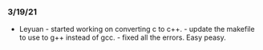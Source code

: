 ### 3/19/21
* Leyuan - started working on converting c to c++.
         - update the makefile to use to g++ instead of gcc.
         - fixed all the errors. Easy peasy.